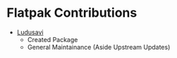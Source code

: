 # Flatpak Contributions

- [Ludusavi](https://github.com/flathub/com.github.mtkennerly.ludusavi)
  - Created Package
  - General Maintainance (Aside Upstream Updates)
